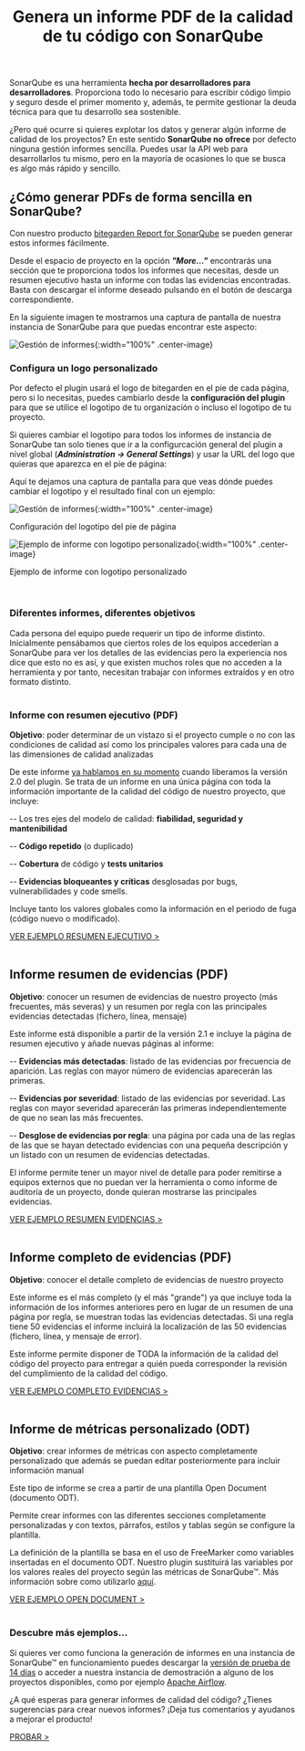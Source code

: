 ﻿---
layout: post_es
title: Genera un informe PDF de la calidad de tu código con SonarQube
description: Diferentes formas de generar informes de tus datos de la calidad del código en SonarQube&trade;

permalink: genera-informe-pdf-calidad-codigo-sonarqube
english: generate-code-quality-pdf-report-sonarqube
italian: esportare-report-pdf-qualita-codice-sonarqube

cover: /img/thumbs/2020-07-31-generate-pdf-report-with-sonarqube.png
---

SonarQube es una herramienta **hecha por desarrolladores para desarrolladores**. Proporciona todo lo 
necesario para escribir código limpio y seguro desde el primer momento y, además, te permite gestionar la deuda técnica para que
tu desarrollo sea sostenible. 

¿Pero qué ocurre si quieres explotar los datos y generar algún informe de calidad de los proyectos? En este sentido 
**SonarQube no ofrece** por defecto ninguna gestión informes sencilla. Puedes usar la API web para desarrollarlos tu 
mismo, pero en la mayoría de ocasiones lo que se busca es algo más rápido y sencillo.
 
<h2>¿Cómo generar PDFs de forma sencilla en SonarQube?</h2>

Con nuestro producto [bitegarden Report for SonarQube](/es/sonarqube-report) se pueden generar estos informes 
fácilmente. 

Desde el espacio de proyecto en la opción ___"More..."___ encontrarás una sección que te proporciona todos los informes que
necesitas, desde un resumen ejecutivo hasta un informe con todas las evidencias encontradas. Basta con descargar el informe
deseado pulsando en el botón de descarga correspondiente.

En la siguiente imagen te mostramos una captura de pantalla de nuestra instancia de SonarQube para que puedas encontrar este aspecto: 

![Gestión de informes](/img/sonarqube-report/bitegarden-report-management_es.png){:width="100%" .center-image}
<br>

<h3>Configura un logo personalizado</h3>

Por defecto el plugin usará el logo de bitegarden en el pie de cada página, pero si lo necesitas, puedes cambiarlo
desde la **configuración del plugin** para que se utilice el logotipo de tu organización o incluso el logotipo de tu proyecto.

Si quieres cambiar el logotipo para todos los informes de instancia de SonarQube tan solo tienes que ir a la 
configurcación general del plugin a nivel global (___Administration -> General Settings___) y usar la URL del logo que
quieras que aparezca en el pie de página:

Aquí te dejamos una captura de pantalla para que veas dónde puedes cambiar el logotipo y el resultado final con un ejemplo: 

![Gestión de informes](/img/sonarqube-report/bitegarden-report-logo-global-settings.png){:width="100%" .center-image}

<p class="center-text">
    Configuración del logotipo del pie de página
</p>


![Ejemplo de informe con logotipo personalizado](/img/posts/2020-07-31-bitegarden-report-logo-sample.png){:width="100%" .center-image}

<p class="center-text">
    Ejemplo de informe con logotipo personalizado
</p>
<br>

<h3>Diferentes informes, diferentes objetivos</h3>

Cada persona del equipo puede requerir un tipo de informe distinto. Inicialmente pensábamos que ciertos roles de los equipos
accederían a SonarQube para ver los detalles de las evidencias pero la experiencia nos dice que esto no es así, y
que existen muchos roles que no acceden a la herramienta y por tanto, necesitan trabajar con informes extraídos y en otro
formato distinto.
<br>
<br>

<h3>Informe con resumen ejecutivo (PDF)</h3>

**Objetivo**: poder determinar de un vistazo si el proyecto cumple o no con las condiciones de calidad así como los principales
valores para cada una de las dimensiones de calidad analizadas

De este informe [ya hablamos en su momento](/nueva-version-report-2-0) cuando liberamos la versión 2.0 del plugin. Se 
trata de un informe en una única página con toda la información importante de la calidad del código de nuestro proyecto, 
que incluye:

-- Los tres ejes del modelo de calidad: **fiabilidad, seguridad y mantenibilidad**

-- **Código repetido** (o duplicado)

-- **Cobertura** de código y **tests unitarios**

-- **Evidencias bloqueantes y críticas** desglosadas por bugs, vulnerabilidades y code smells.

Incluye tanto los valores globales como la información en el periodo de fuga (código nuevo o modificado). 

<a href="http://sonarqube.bitegarden.com/api/bitegarden/report/pdf?resource=apache:airflow" target="_blank" class="btn btn-primary btn-call-to-action fancybox">VER EJEMPLO RESUMEN EJECUTIVO ></a>
<br>
<br>

## Informe resumen de evidencias (PDF)

**Objetivo**: conocer un resumen de evidencias de nuestro proyecto (más frecuentes, más severas) y un resumen por regla
con las principales evidencias detectadas (fichero, línea, mensaje) 

Este informe está disponible a partir de la versión 2.1 e incluye la página de resumen ejecutivo y añade nuevas páginas
al informe:

-- **Evidencias más detectadas**: listado de las evidencias por frecuencia de aparición. Las reglas con mayor número de 
evidencias aparecerán las primeras.

-- **Evidencias por severidad**: listado de las evidencias por severidad. Las reglas con mayor severidad aparecerán las
primeras independientemente de que no sean las más frecuentes.

-- **Desglose de evidencias por regla**: una página por cada una de las reglas de las que se hayan detectado evidencias
con una pequeña descripción y un listado con un resumen de evidencias detectadas. 

El informe permite tener un mayor nivel de detalle para poder remitirse a equipos externos que no puedan ver la herramienta 
o como informe de auditoría de un proyecto, donde quieran mostrarse las principales evidencias.  

<a href="http://sonarqube.bitegarden.com/api/bitegarden/report/pdf_issues_breakdown?resource=apache:airflow" target="_blank" class="btn btn-primary btn-call-to-action fancybox">VER EJEMPLO RESUMEN EVIDENCIAS ></a>
<br>
<br>

## Informe completo de evidencias (PDF)

**Objetivo**: conocer el detalle completo de evidencias de nuestro proyecto

Este informe es el más completo (y el más "grande") ya que incluye toda la información de los informes anteriores pero 
en lugar de un resumen de una página por regla, se muestran todas las evidencias detectadas. Si una regla tiene 50 evidencias
el informe incluirá la localización de las 50 evidencias (fichero, línea, y mensaje de error).

Este informe permite disponer de TODA la información de la calidad del código del proyecto para entregar a quién pueda
corresponder la revisión del cumplimiento de la calidad del código.

<a href="http://sonarqube.bitegarden.com/api/bitegarden/report/pdf_full_issues_breakdown?resource=apache:airflow" target="_blank" class="btn btn-primary btn-call-to-action fancybox">VER EJEMPLO COMPLETO EVIDENCIAS ></a>
<br>
<br>

## Informe de métricas personalizado (ODT)

**Objetivo**: crear informes de métricas con aspecto completamente personalizado que además se puedan editar posteriormente
para incluir información manual 
  
Este tipo de informe se crea a partir de una plantilla Open Document (documento ODT).

Permite crear informes con las diferentes secciones completamente personalizadas y con textos, párrafos, estilos y 
tablas según se configure la plantilla. 

La definición de la plantilla se basa en el uso de FreeMarker como variables insertadas en el documento ODT. Nuestro plugin
sustituirá las variables por los valores reales del proyecto según las métricas de SonarQube&trade;. Más información sobre
como utilizarlo [aquí](/es/sonarqube-report-documentation).

<a href="http://sonarqube.bitegarden.com/api/bitegarden/report/odt?resource=apache:airflow" target="_blank" class="btn btn-primary btn-call-to-action fancybox">VER EJEMPLO OPEN DOCUMENT ></a>
<br>
<br>

### Descubre más ejemplos...

Si quieres ver como funciona la generación de informes en una instancia de SonarQube&trade; en funcionamiento puedes
descargar la [versión de prueba de 14 días](/es/sonarqube-report-trial-form) o acceder a nuestra instancia de demostración
a alguno de los proyectos disponibles, como por ejemplo [Apache Airflow](http://sonarqube.bitegarden.com/project/extension/bitegardenReport/report_page?id=apache%3Aairflow&qualifier=TRK).

¿A qué esperas para generar informes de calidad del código? ¿Tienes sugerencias para crear nuevos informes? 
¡Deja tus comentarios y ayudanos a mejorar el producto!

<a class="btn btn-primary btn-call-to-action fancybox" href="/es/sonarqube-report-trial-form">PROBAR ></a>

